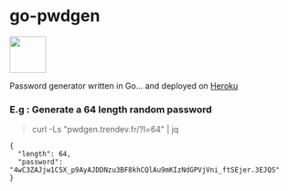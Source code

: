 # go-pwdgen
<img src="https://go.dev/blog/go-brand/Go-Logo/SVG/Go-Logo_Blue.svg" width="64" height="64">

Password generator written in Go... and deployed on [Heroku](http://pwdgen.trendev.fr)

### E.g : Generate a 64 length random password 
> curl -Ls "pwdgen.trendev.fr/?l=64" | jq

```
{
  "length": 64,
  "password": "4wC3ZAJjw1C5X_p9AyAJDDNzu3BF8khCQlAu9mKIzNdGPVjVni_ftSEjer.3EJQS"
}
```
